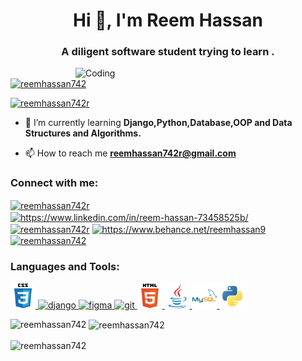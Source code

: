 <h1 align="center">Hi 👋, I'm Reem Hassan</h1>
<h3 align="center">A diligent software student trying to learn .</h3>
<img align="right" alt="Coding" width="400" src="[https://i.pinimg.com/564x/ae/7d/93/ae7d937a80646633cdf368a00fea8693.jpg](https://i.pinimg.com/564x/49/dd/bd/49ddbd4edf9e6c30c6468886e40ab375.jpg)">

<p align="left"> <a href="https://github.com/ryo-ma/github-profile-trophy"><img src="https://github-profile-trophy.vercel.app/?username=reemhassan742" alt="reemhassan742" /></a> </p>

<p align="left"> <a href="https://twitter.com/reemhassan742r" target="blank"><img src="https://img.shields.io/twitter/follow/reemhassan742r?logo=twitter&style=for-the-badge" alt="reemhassan742r" /></a> </p>

- 🌱 I’m currently learning **Django,Python,Database,OOP and Data Structures and Algorithms.**

- 📫 How to reach me **reemhassan742r@gmail.com**

<h3 align="left">Connect with me:</h3>
<p align="left">
<a href="https://twitter.com/reemhassan742r" target="blank"><img align="center" src="https://raw.githubusercontent.com/rahuldkjain/github-profile-readme-generator/master/src/images/icons/Social/twitter.svg" alt="reemhassan742r" height="30" width="40" /></a>
<a href="https://linkedin.com/in/https://www.linkedin.com/in/reem-hassan-73458525b/" target="blank"><img align="center" src="https://raw.githubusercontent.com/rahuldkjain/github-profile-readme-generator/master/src/images/icons/Social/linked-in-alt.svg" alt="https://www.linkedin.com/in/reem-hassan-73458525b/" height="30" width="40" /></a>
<a href="https://instagram.com/reemhassan742r" target="blank"><img align="center" src="https://raw.githubusercontent.com/rahuldkjain/github-profile-readme-generator/master/src/images/icons/Social/instagram.svg" alt="reemhassan742r" height="30" width="40" /></a>
<a href="https://www.behance.net/https://www.behance.net/reemhassan9" target="blank"><img align="center" src="https://raw.githubusercontent.com/rahuldkjain/github-profile-readme-generator/master/src/images/icons/Social/behance.svg" alt="https://www.behance.net/reemhassan9" height="30" width="40" /></a>
<a href="https://www.leetcode.com/reemhassan742" target="blank"><img align="center" src="https://raw.githubusercontent.com/rahuldkjain/github-profile-readme-generator/master/src/images/icons/Social/leet-code.svg" alt="reemhassan742" height="30" width="40" /></a>
</p>

<h3 align="left">Languages and Tools:</h3>
<p align="left"> <a href="https://www.w3schools.com/css/" target="_blank" rel="noreferrer"> <img src="https://raw.githubusercontent.com/devicons/devicon/master/icons/css3/css3-original-wordmark.svg" alt="css3" width="40" height="40"/> </a> <a href="https://www.djangoproject.com/" target="_blank" rel="noreferrer"> <img src="https://cdn.worldvectorlogo.com/logos/django.svg" alt="django" width="40" height="40"/> </a> <a href="https://www.figma.com/" target="_blank" rel="noreferrer"> <img src="https://www.vectorlogo.zone/logos/figma/figma-icon.svg" alt="figma" width="40" height="40"/> </a> <a href="https://git-scm.com/" target="_blank" rel="noreferrer"> <img src="https://www.vectorlogo.zone/logos/git-scm/git-scm-icon.svg" alt="git" width="40" height="40"/> </a> <a href="https://www.w3.org/html/" target="_blank" rel="noreferrer"> <img src="https://raw.githubusercontent.com/devicons/devicon/master/icons/html5/html5-original-wordmark.svg" alt="html5" width="40" height="40"/> </a> <a href="https://www.java.com" target="_blank" rel="noreferrer"> <img src="https://raw.githubusercontent.com/devicons/devicon/master/icons/java/java-original.svg" alt="java" width="40" height="40"/> </a> <a href="https://www.mysql.com/" target="_blank" rel="noreferrer"> <img src="https://raw.githubusercontent.com/devicons/devicon/master/icons/mysql/mysql-original-wordmark.svg" alt="mysql" width="40" height="40"/> </a> <a href="https://www.python.org" target="_blank" rel="noreferrer"> <img src="https://raw.githubusercontent.com/devicons/devicon/master/icons/python/python-original.svg" alt="python" width="40" height="40"/> </a> </p>

<p><img align="left" src="https://github-readme-stats.vercel.app/api/top-langs?username=reemhassan742&show_icons=true&locale=en&layout=compact" alt="reemhassan742" /></p>

<p>&nbsp;<img align="center" src="https://github-readme-stats.vercel.app/api?username=reemhassan742&show_icons=true&locale=en" alt="reemhassan742" /></p>

<p><img align="center" src="https://github-readme-streak-stats.herokuapp.com/?user=reemhassan742&" alt="reemhassan742" /></p>
